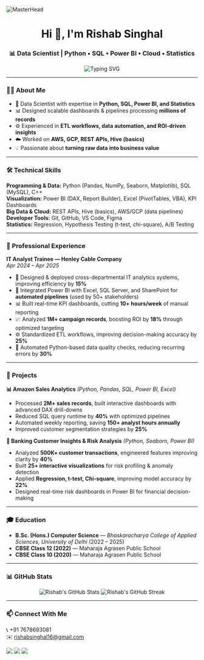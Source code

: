 ![MasterHead](https://user-images.githubusercontent.com/74038190/225813708-98b745f2-7d22-48cf-9150-083f1b00d6c9.gif)

<h1 align="center">Hi 👋, I'm Rishab Singhal</h1>
<h3 align="center">📊 Data Scientist | Python • SQL • Power BI • Cloud • Statistics</h3>

<p align="center">
  <img src="https://readme-typing-svg.herokuapp.com?font=Fira+Code&weight=600&size=22&pause=1000&center=true&vCenter=true&width=1000&lines=📈+Data+Scientist+%7C+Python+%2B+SQL+%2B+Power+BI;⚡+Building+Dashboards+%26+ETL+Pipelines;🧮+Regression+%2F+A%2FB+Testing+%2F+Statistical+Modeling;☁️+AWS+%7C+GCP+%7C+REST+APIs" alt="Typing SVG" />
</p>

---

### 👨‍💻 About Me  

- 🎯 Data Scientist with expertise in **Python, SQL, Power BI, and Statistics**  
- 📊 Designed scalable dashboards & pipelines processing **millions of records**  
- ⚙️ Experienced in **ETL workflows, data automation, and ROI-driven insights**  
- ☁️ Worked on **AWS, GCP, REST APIs, Hive (basics)**  
- 💡 Passionate about **turning raw data into business value**  

---

### 🛠️ Technical Skills  

**Programming & Data:** Python (Pandas, NumPy, Seaborn, Matplotlib), SQL (MySQL), C++  
**Visualization:** Power BI (DAX, Report Builder), Excel (PivotTables, VBA), KPI Dashboards  
**Big Data & Cloud:** REST APIs, Hive (basics), AWS/GCP (data pipelines)  
**Developer Tools:** Git, GitHub, VS Code, Figma  
**Statistics:** Regression, Hypothesis Testing (t-test, chi-square), A/B Testing  

---

### 💼 Professional Experience  

**IT Analyst Trainee — Henley Cable Company**  
*Apr 2024 – Apr 2025*  
- 🚀 Designed & deployed cross-departmental IT analytics systems, improving efficiency by **15%**  
- 🔗 Integrated Power BI with Excel, SQL Server, and SharePoint for **automated pipelines** (used by 50+ stakeholders)  
- 📊 Built real-time KPI dashboards, cutting **10+ hours/week** of manual reporting  
- 📈 Analyzed **1M+ campaign records**, boosting ROI by **18%** through optimized targeting  
- ⚙️ Standardized ETL workflows, improving decision-making accuracy by **25%**  
- 🤖 Automated Python-based data quality checks, reducing recurring errors by **30%**  

---

### 🚀 Projects  

**📊 Amazon Sales Analytics** *(Python, Pandas, SQL, Power BI, Excel)*  
- Processed **2M+ sales records**, built interactive dashboards with advanced DAX drill-downs  
- Reduced SQL query runtime by **40%** with optimized pipelines  
- Automated weekly reporting, saving **150+ analyst hours annually**  
- Improved customer segmentation strategies by **25%**  

**🏦 Banking Customer Insights & Risk Analysis** *(Python, Seaborn, Power BI)*  
- Analyzed **500K+ customer transactions**, engineered features improving clarity by **40%**  
- Built **25+ interactive visualizations** for risk profiling & anomaly detection  
- Applied **Regression, t-test, Chi-square**, improving model accuracy by **22%**  
- Designed real-time risk dashboards in Power BI for financial decision-making  

---

### 🎓 Education  

- **B.Sc. (Hons.) Computer Science** — *Bhaskaracharya College of Applied Sciences, University of Delhi* (2022 – 2025)  
- **CBSE Class 12 (2022)** — Maharaja Agrasen Public School  
- **CBSE Class 10 (2020)** — Maharaja Agrasen Public School  

---

### 📊 GitHub Stats  

<p align="center">
  <img src="https://github-readme-stats.vercel.app/api?username=rishansinghal&show_icons=true&theme=radical" alt="Rishab's GitHub Stats" />
  <img src="https://github-readme-streak-stats.herokuapp.com/?user=rishansinghal&theme=radical" alt="Rishab's GitHub Streak" />
</p>

---

### 📫 Connect With Me  

📞 +91 7678693081  
✉️ [rishabsinghal16@gmail.com](mailto:rishabsinghal16@gmail.com)  

<p align="left">
  <a href="mailto:rishabsinghal16@gmail.com"><img src="https://img.shields.io/badge/Gmail-D14836?style=for-the-badge&logo=gmail&logoColor=white" /></a>
  <a href="https://www.linkedin.com/in/rishabsinghal16"><img src="https://img.shields.io/badge/LinkedIn-0077B5?style=for-the-badge&logo=linkedin&logoColor=white" /></a>
  <a href="https://github.com/rishansinghal"><img src="https://img.shields.io/badge/GitHub-181717?style=for-the-badge&logo=github&logoColor=white" /></a>
</p>
